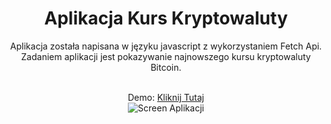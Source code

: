 
<center><h1>Aplikacja Kurs Kryptowaluty</h1></center>
<center><p>Aplikacja została napisana w języku javascript z wykorzystaniem Fetch Api. Zadaniem aplikacji jest pokazywanie najnowszego kursu kryptowaluty Bitcoin.<p></center>
<br>

<center>Demo: <a href="https://rafal-podraza.pl/demo2/">Kliknij Tutaj</a></center>

<center><img src="https://rafal-podraza.pl/img/projekty/kurswalut.png" alt="Screen Aplikacji"></center>
